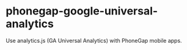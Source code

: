 phonegap-google-universal-analytics
===================================

Use analytics.js (GA Universal Analytics) with PhoneGap mobile apps.
